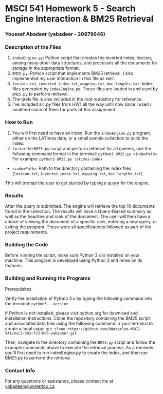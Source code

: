 # MSCI 541 Homework 5 - Search Engine Interaction & BM25 Retrieval

### Youssef Abadeer (yabadeer - 20879646)

### Description of the Files
1. `indexEngine.py`: Python script that creates the inverted index, lexicon, among many other data structures, and processes all the documents for storage in the appropriate format.
2. `BM25.py`: Python script that implements BM25 retrieval. I also implemented my user interaction in this file as well.
3. `lexicon.txt`, `inverted_index.txt`, `mapping.txt`, `doc-lengths.txt`: Index files generated by `indexEngine.py`. These files are loaded in and used by `BM25.py` to perform retrieval.
4. The qrels file is also included in the root repository for reference.
5. I've included all .py files from HW1 all the way until now since I used / modified some of them for parts of this assignment.

### How to Run
1. You will first need to have an index. Run the `indexEngine.py` program, either on the LATimes data, or a small sample collection to build the index.
2. To run the `BM25.py` script and perform retrieval for all queries, use the following command format in the terminal:
`python3 BM25.py <indexPath>`
For example:
`python3 BM25.py latimes-index`

- `<indexPath>`: Path to the directory containing the index files (`lexicon.txt`, `inverted_index.txt`, `mapping.txt`, `doc-lengths.txt`).

This will prompt the user to get started by typing a query for the engine.

### Results
After the query is submitted. The engine will retrieve the top 10 documents found in the collection.
The results will have a Query-Biased summary as well as the headline and rank of the document.
The user will then have a choice of viewing the document of a specific rank, entering a new query, or exiting the program. These were all specifications followed as part of the project requirements.

### Building the Code
Before running the script, make sure Python 3.x is installed on your machine. This program is developed using Python 3 and relies on its features.

### Building and Running the Programs

Prerequisites:

Verify the installation of Python 3.x by typing the following command into the terminal:
`python3 --version`

If Python is not installed, please visit python.org for download and installation instructions.
Clone the repository containing the BM25 script and associated data files using the following command in your terminal to create a local copy:
`git clone https://github.com/UWaterloo-MSCI-541/msci-541-f23-hw5-yabadeer.git`

Then, navigate to the directory containing the `BM25.py` script and follow the example commands above to execute the retrieval process. As a reminder, you'll first need to run indexEngine.py to create the index, and then run BM25.py to perform the retrieval.

### Contact Info
For any questions or assistance, please contact me at yabadeer@uwaterloo.ca.
